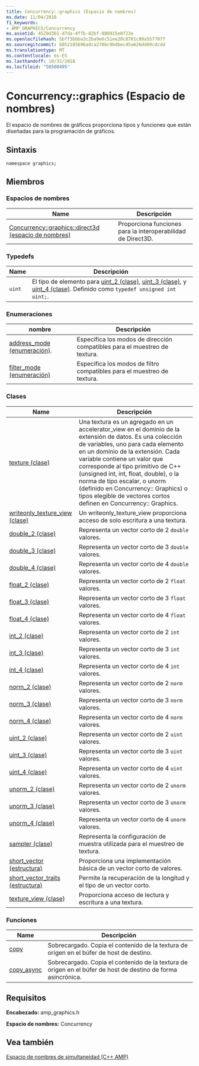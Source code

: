 ```yaml
---
title: Concurrency::graphics (Espacio de nombres)
ms.date: 11/04/2016
f1_keywords:
- AMP_GRAPHICS/Concurrency
ms.assetid: 4529d3b1-d7da-4ffb-82bf-080915e0f23e
ms.openlocfilehash: 5bff3bbba3c2ba9e6c51ee20c8701c80a557707f
ms.sourcegitcommit: 6052185696adca270bc9bdbec45a626dd89cdcdd
ms.translationtype: MT
ms.contentlocale: es-ES
ms.lasthandoff: 10/31/2018
ms.locfileid: "50500495"
---
```

# <a name="concurrencygraphics-namespace"></a>Concurrency::graphics (Espacio de nombres)

El espacio de nombres de gráficos proporciona tipos y funciones que están diseñadas para la programación de gráficos.

## <a name="syntax"></a>Sintaxis

```
namespace graphics;
```

## <a name="members"></a>Miembros

### <a name="namespaces"></a>Espacios de nombres

|Name|Descripción|
|----------|-----------------|
|[Concurrency::graphics::direct3d (espacio de nombres)](concurrency-graphics-direct3d-namespace.md)|Proporciona funciones para la interoperabilidad de Direct3D.|

### <a name="typedefs"></a>Typedefs

|Name|Descripción|
|----------|-----------------|
|`uint`|El tipo de elemento para [uint_2 (clase)](uint-2-class.md), [uint_3 (clase)](uint-3-class.md), y [uint_4 (clase)](uint-4-class.md). Definido como `typedef unsigned int uint;`.|

### <a name="enumerations"></a>Enumeraciones

|nombre|Descripción|
|----------|-----------------|
|[address_mode (enumeración)](concurrency-graphics-namespace-enums.md#address_mode).|Especifica los modos de dirección compatibles para el muestreo de textura.|
|[filter_mode (enumeración)](concurrency-graphics-namespace-enums.md#filter_mode)|Especifica los modos de filtro compatibles para el muestreo de textura.|

### <a name="classes"></a>Clases

|Name|Descripción|
|----------|-----------------|
|[texture (clase)](texture-class.md)|Una textura es un agregado en un accelerator_view en el dominio de la extensión de datos. Es una colección de variables, uno para cada elemento en un dominio de la extensión. Cada variable contiene un valor que corresponde al tipo primitivo de C++ (unsigned int, int, float, double), o la norma de tipo escalar, o unorm (definido en Concurrency:: Graphics) o tipos elegible de vectores cortos definen en Concurrency:: Graphics.|
|[writeonly_texture_view (clase)](writeonly-texture-view-class.md)|Un writeonly_texture_view proporciona acceso de solo escritura a una textura.|
|[double_2 (clase)](double-2-class.md)|Representa un vector corto de 2 `double` valores.|
|[double_3 (clase)](double-3-class.md)|Representa un vector corto de 3 `double` valores.|
|[double_4 (clase)](double-4-class.md)|Representa un vector corto de 4 `double` valores.|
|[float_2 (clase)](float-2-class.md)|Representa un vector corto de 2 `float` valores.|
|[float_3 (clase)](float-3-class.md)|Representa un vector corto de 3 `float` valores.|
|[float_4 (clase)](float-4-class.md)|Representa un vector corto de 4 `float` valores.|
|[int_2 (clase)](int-2-class.md)|Representa un vector corto de 2 `int` valores.|
|[int_3 (clase)](int-3-class.md)|Representa un vector corto de 3 `int` valores.|
|[int_4 (clase)](int-4-class.md)|Representa un vector corto de 4 `int` valores.|
|[norm_2 (clase)](norm-2-class.md)|Representa un vector corto de 2 `norm` valores.|
|[norm_3 (clase)](norm-3-class.md)|Representa un vector corto de 3 `norm` valores.|
|[norm_4 (clase)](norm-4-class.md)|Representa un vector corto de 4 `norm` valores.|
|[uint_2 (clase)](uint-2-class.md)|Representa un vector corto de 2 `uint` valores.|
|[uint_3 (clase)](uint-3-class.md)|Representa un vector corto de 3 `uint` valores.|
|[uint_4 (clase)](uint-4-class.md)|Representa un vector corto de 4 `uint` valores.|
|[unorm_2 (clase)](unorm-2-class.md)|Representa un vector corto de 2 `unorm` valores.|
|[unorm_3 (clase)](unorm-3-class.md)|Representa un vector corto de 3 `unorm` valores.|
|[unorm_4 (clase)](unorm-4-class.md)|Representa un vector corto de 4 `unorm` valores.|
|[sampler (clase)](sampler-class.md)|Representa la configuración de muestra utilizada para el muestreo de textura.|
|[short_vector (estructura)](short-vector-structure.md)|Proporciona una implementación básica de un vector corto de valores.|
|[short_vector_traits (estructura)](short-vector-traits-structure.md)|Permite la recuperación de la longitud y el tipo de un vector corto.|
|[texture_view (clase)](texture-view-class.md)|Proporciona acceso de lectura y escritura a una textura.|

### <a name="functions"></a>Funciones

|Name|Descripción|
|----------|-----------------|
|[copy](concurrency-graphics-namespace-functions.md#copy)|Sobrecargado. Copia el contenido de la textura de origen en el búfer de host de destino.|
|[copy_async](concurrency-graphics-namespace-functions.md#copy_async)|Sobrecargado. Copia el contenido de la textura de origen en el búfer de host de destino de forma asincrónica.|

## <a name="requirements"></a>Requisitos

**Encabezado:** amp_graphics.h

**Espacio de nombres:** Concurrency

## <a name="see-also"></a>Vea también

[Espacio de nombres de simultaneidad (C++ AMP)](concurrency-namespace-cpp-amp.md)
